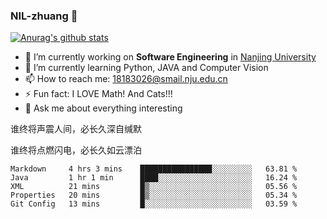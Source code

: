 ### NIL-zhuang 👋

<!--
**NIL-zhuang/NIL-zhuang** is a ✨ _special_ ✨ repository because its `README.md` (this file) appears on your GitHub profile.

Here are some ideas to get you started:

- 🔭 I’m currently working on ...
- 🌱 I’m currently learning ...
- 👯 I’m looking to collaborate on ...
- 🤔 I’m looking for help with ...
- 💬 Ask me about ...
- 📫 How to reach me: ...
- 😄 Pronouns: ...
- ⚡ Fun fact: ...
-->

[![Anurag's github stats](https://github-readme-stats.vercel.app/api?username=NIL-zhuang)](https://github.com/anuraghazra/github-readme-stats)

- 🔭 I’m currently working on **Software Engineering** in [Nanjing University](https://www.nju.edu.cn/)
- 🌱 I’m currently learning Python, JAVA and Computer Vision
- 📫 How to reach me: 18183026@smail.nju.edu.cn
- ⚡ Fun fact: I LOVE Math! And Cats!!!
- 💬 Ask me about everything interesting

谁终将声震人间，必长久深自缄默

谁终将点燃闪电，必长久如云漂泊

<!--START_SECTION:waka-->
```text
Markdown     4 hrs 3 mins    ████████████████░░░░░░░░░   63.81 % 
Java         1 hr 1 min      ████░░░░░░░░░░░░░░░░░░░░░   16.24 % 
XML          21 mins         █▒░░░░░░░░░░░░░░░░░░░░░░░   05.56 % 
Properties   20 mins         █▒░░░░░░░░░░░░░░░░░░░░░░░   05.34 % 
Git Config   13 mins         █░░░░░░░░░░░░░░░░░░░░░░░░   03.59 % 
```
<!--END_SECTION:waka-->
